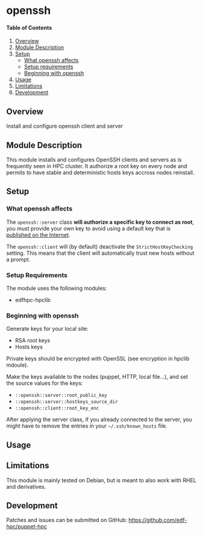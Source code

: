# openssh

#### Table of Contents

1. [Overview](#overview)
2. [Module Description](#module-description)
3. [Setup](#setup)
    * [What openssh affects](#what-clara-affects)
    * [Setup requirements](#setup-requirements)
    * [Beginning with openssh](#beginning-with-clara)
4. [Usage](#usage)
5. [Limitations](#limitations)
6. [Development](#development)

## Overview

Install and configure openssh client and server

## Module Description

This module installs and configures OpenSSH clients and servers as is
frequently seen in HPC cluster. It authorize a root key on every node and
permits to have stable and deterministic hosts keys accross nodes reinstall.

## Setup

### What openssh affects

The `openssh::server` class **will authorize a specific key to connect as
root**, you must provide your own key to avoid using a default key that is
[published on the Internet](https://github.com/edf-hpc/puppet-hpc/tree/master/puppet-config/modules/openssh/files).

The `openssh::client` will (by default) deactivate the `StrictHostKeyChecking` 
setting. This means that the client will automatically trust new hosts without
a prompt.

### Setup Requirements

The module uses the following modules:

* edfhpc-hpclib

### Beginning with openssh

Generate keys for your local site:

* RSA root keys
* Hosts keys

Private keys should be encrypted with OpenSSL (see encryption in hpclib mdoule).

Make the keys available to the nodes (puppet, HTTP, local file...), and set
the source values for the keys: 

* `::openssh::server::root_public_key`
* `::openssh::server::hostkeys_source_dir`
* `::openssh::client::root_key_enc`

After applying the server class, if you already connected to the server, you
might have to remove the entries in your `~/.ssh/known_hosts` file.


## Usage

## Limitations

This module is mainly tested on Debian, but is meant to also work with RHEL and
derivatives.

## Development

Patches and issues can be submitted on GitHub:
https://github.com/edf-hpc/puppet-hpc
